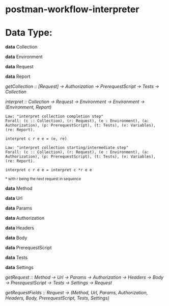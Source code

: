 # postman-workflow-interpreter

# Data Type:

**data** Collection

**data** Environment

**data** Request

**data** Report

_getCollection :: [Request] -> Authorization -> PrerequestScript -> Tests -> Collection_

_interpret :: Collection -> Request -> Environment -> Environment -> (Environment, Report)_


```
Law: "interpret collection completion step"
Forall: (c :: Collection), (r: Request), (e : Environment), (a: Authorization), (p: PrerequestScript), (t: Tests), (v: Variables), (re: Report).

interpret c r e e = (e, re)
```

```
Law: "interpret collection starting/intermediate step"
Forall: (c :: Collection), (r: Request), (e : Environment), (a: Authorization), (p: PrerequestScript), (t: Tests), (v: Variables), (re: Report).

interpret c r e e = interpret c *r e e
```
<sub>* with r being the next request in sequence</sub>

**data** Method

**data** Url

**data** Params

**data** Authorization

**data** Headers

**data** Body

**data** PrerequestScript

**data** Tests

**data** Settings

_getRequest :: Method -> Url -> Params -> Authorization -> Headers -> Body -> PrerequestScript -> Tests -> Settings -> Request_

_getRequestFields :: Request -> (Method, Url, Params, Authorization, Headers, Body, PrerequestScript, Tests, Settings)_
